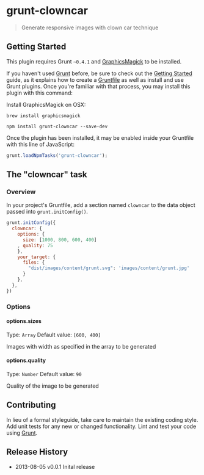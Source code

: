 # grunt-clowncar

> Generate responsive images with clown car technique

## Getting Started
This plugin requires Grunt `~0.4.1` and [GraphicsMagick](http://www.graphicsmagick.org/) to be installed.

If you haven't used [Grunt](http://gruntjs.com/) before, be sure to check out the [Getting Started](http://gruntjs.com/getting-started) guide, as it explains how to create a [Gruntfile](http://gruntjs.com/sample-gruntfile) as well as install and use Grunt plugins. Once you're familiar with that process, you may install this plugin with this command:

Install GraphicsMagick on OSX:

```shell
brew install graphicsmagick
```

```shell
npm install grunt-clowncar --save-dev
```

Once the plugin has been installed, it may be enabled inside your Gruntfile with this line of JavaScript:

```js
grunt.loadNpmTasks('grunt-clowncar');
```

## The "clowncar" task

### Overview
In your project's Gruntfile, add a section named `clowncar` to the data object passed into `grunt.initConfig()`.

```js
grunt.initConfig({
  clowncar: {
    options: {
      size: [1000, 800, 600, 400]
    , quality: 75
    },
    your_target: {
      files: {
        "dist/images/content/grunt.svg": 'images/content/grunt.jpg'
      }
    },
  },
})
```

### Options

#### options.sizes
Type: `Array`
Default value: `[600, 400]`

Images with width as specified in the array to be generated

#### options.quality
Type: `Number`
Default value: `90`

Quality of the image to be generated

## Contributing
In lieu of a formal styleguide, take care to maintain the existing coding style. Add unit tests for any new or changed functionality. Lint and test your code using [Grunt](http://gruntjs.com/).

## Release History
* 2013-08-05  v0.0.1 Inital release
